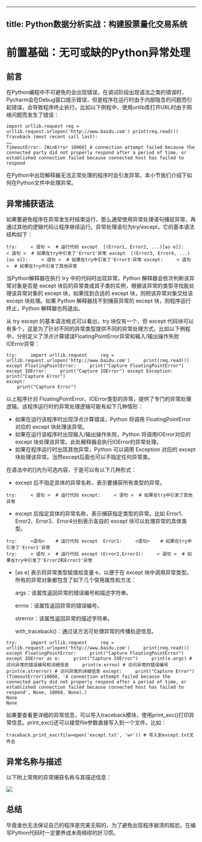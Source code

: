 
---
title: Python数据分析实战：构建股票量化交易系统
---

# 前置基础：无可或缺的Python异常处理

## 前言

在Python编程中不可避免的会出现错误，在调试阶段出现语法之类的错误时，Pycharm会在Debug窗口提示错误，但是程序在运行时由于内部隐含的问题而引起错误，会导致程序终止执行。比如以下例程中，使用urllib库打开URL时由于网络问题而发生了错误：

```
import urllib.request req = urllib.request.urlopen('http://www.baidu.com') print(req.read())
Traceback (most recent call last):
……
TimeoutError: [WinError 10060] A connection attempt failed because the connected party did not properly respond after a period of time, or established connection failed because connected host has failed to respond
```
在Python中出现解释器无法正常处理的程序时会引发异常。本小节我们介绍下如何在Python文件中处理异常。

## 异常捕获语法

如果要避免程序在异常发生时结束运行，那么通常使用异常处理语句捕捉异常，再通过其他的逻辑代码让程序继续运行。异常处理语句为try/except，它的基本语法结构如下：

```
try:     < 语句 >  # 运行代码 except  [(Error1, Error2, ...)[as e]]:     < 语句 >  # 如果在try中引发了'Error1'异常 except  [(Error3, Error4, ...)[as e]]:     < 语句 >  # 如果在try中引发了'Error3'异常 except:     < 语句 >  # 如果在try中引发了其他异常

```

当Python解释器在执行 try 中的代码时出现异常，Python 解释器会依次判断该异常对象是否是 except 块后的异常类或其子类的实例，根据该异常的类型寻找能处理该异常对象的 except 块，如果找到合适的 except 块，则把该异常对象交给该 except 块处理。如果 Python 解释器找不到捕获异常的 except 块，则程序运行终止，Python 解释器也将退出。

从 try except 的基本语法格式可以看出，try 块仅有一个，但 except 代码块可以有多个，这是为了针对不同的异常类型提供不同的异常处理方式，比如以下例程中，分别定义了浮点计算错误FloatingPointError异常和输入/输出操作失败IOError异常：


```
try:     import urllib.request     req = urllib.request.urlopen('http://www.baidu.com')     print(req.read()) except FloatingPointError:     print("Capture FloatingPointError") except IOError:     print("Capture IOError") except Exception:     print("Capture Error")
except:
    print("Capture Error")

```

以上程序针对 FloatingPointError、IOError类型的异常，提供了专门的异常处理逻辑。该程序运行时的异常处理逻辑可能有如下几种情形：

* 如果在运行该程序时出现浮点计算错误，Python 将调用 FloatingPointError 对应的 except 块处理该异常。
* 如果在运行该程序时出现输入/输出操作失败，Python 将调用IOError对应的 except 块处理该异常。此处解释器会执行IOError的异常处理。
* 如果在程序运行时出现其他异常，Python 可以调用 Exception 对应的 except 块处理该异常。当然except后面也可以不指定任何异常类。

在语法中的[]内为可选内容，于是可以有以下几种形式：

* except 后不指定具体的异常名称，表示要捕获所有类型的异常。

```
try:     < 语句 >  # 运行代码 except:     < 语句 >  # 如果在try中引发了其他异常
```


* except 后指定具体的异常名称，表示捕获指定类型的异常。比如 Error1、Error2、Error3、Error4分别表示各自的 except 块可以处理异常的具体类型。

```
try:     <语句>    # 运行代码 except  Error1:     <语句>    # 如果在try中引发了'Error1'异常
try:     < 语句 >  # 运行代码 except (Error2,Error3):     < 语句 >  # 如果在try中引发了'Error2和Error3'异常 
```

* [as e] 表示将异常类型赋值给变量 e，以便于在 except 块中调用异常类型。所有的异常对象都包含了如下几个常用属性和方法：

    args：该属性返回异常的错误编号和描述字符串。
    
    errno：该属性返回异常的错误编号。

    strerror：该属性返回异常的描述字符串。
    
    with_traceback()：通过该方法可处理异常的传播轨迹信息。


```
try:     import urllib.request     req = urllib.request.urlopen('http://www.baidu.com')     print(req.read()) except FloatingPointError:     print("Capture FloatingPointError") except IOError as e:     print("Capture IOError")     print(e.args) # 访问异常的错误编号和详细信息     print(e.errno) # 访问异常的错误编号     print(e.strerror) # 访问异常的详细信息 except:     print("Capture Error")
(TimeoutError(10060, 'A connection attempt failed because the connected party did not properly respond after a period of time, or established connection failed because connected host has failed to respond', None, 10060, None),)
None
None 
```
如果要查看更详细的异常信息，可以导入traceback模块，使用print_exc()打印异常信息。print_exc()还可以接受file参数直接写入到一个文件。比如：

```
traceback.print_exc(file=open('except.txt', 'w+')) # 写入到except.txt文件去
```

## 异常名称与描述

以下附上常用的异常捕获名称与其描述信息：

![](https://p1-jj.byteimg.com/tos-cn-i-t2oaga2asx/gold-user-assets/2020/5/3/171d8606a2e90e55~tplv-t2oaga2asx-image.image)

## 总结
毕竟谁也无法保证自己的程序是完美无瑕的，为了避免出现程序崩溃的尴尬，在编写Python代码时一定要养成未雨绸缪的好习惯。

    